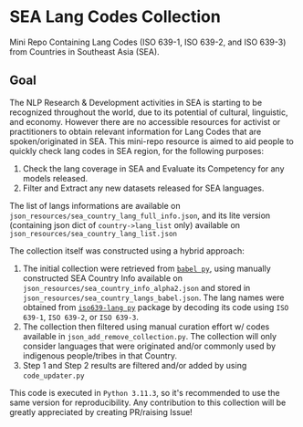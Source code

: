 # SEA Lang Codes Collection
Mini Repo Containing Lang Codes (ISO 639-1, ISO 639-2, and ISO 639-3) from Countries in Southeast Asia (SEA).

## Goal
The NLP Research & Development activities in SEA is starting to be recognized throughout the world, due to its potential of cultural, linguistic, and economy. However there are no accessible resources for activist or practitioners to obtain relevant information for Lang Codes that are spoken/originated in SEA.
This mini-repo resource is aimed to aid people to quickly check lang codes in SEA region, for the following purposes:
1. Check the lang coverage in SEA and Evaluate its Competency for any models released.
2. Filter and Extract any new datasets released for SEA languages.

The list of langs informations are available on ```json_resources/sea_country_lang_full_info.json```, and its lite version (containing json dict of ```country->lang_list``` only) available on ```json_resources/sea_country_lang_list.json```

The collection itself was constructed using a hybrid approach:
1. The initial collection were retrieved from [```babel py```](https://babel.pocoo.org/en/latest/api/languages.html), using manually constructed SEA Country Info available on ```json_resources/sea_country_info_alpha2.json``` and stored in ```json_resources/sea_country_langs_babel.json```. The lang names were obtained from [```iso639-lang py```](https://pypi.org/project/iso639-lang/) package by decoding its code using ```ISO 639-1```, ```ISO 639-2```, or ```ISO 639-3```.
2. The collection then filtered using manual curation effort w/ codes available in ```json_add_remove_collection.py```. The collection will only consider languages that were originated and/or commonly used by indigenous people/tribes in that Country.
3. Step 1 and Step 2 results are filtered and/or added by using ```code_updater.py```

This code is executed in ```Python 3.11.3```, so it's recommended to use the same version for reproducibility. Any contribution to this collection will be greatly appreciated by creating PR/raising Issue!
